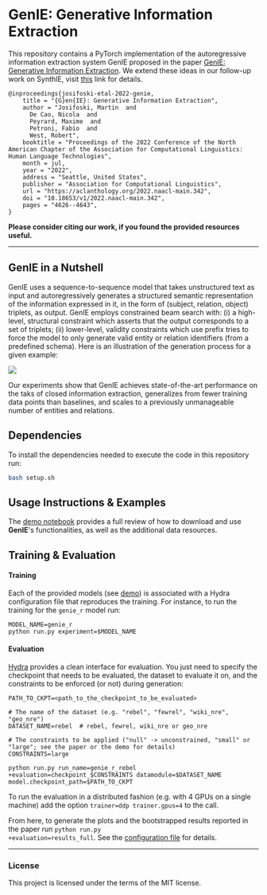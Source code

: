 # GenIE: Generative Information Extraction

This repository contains a PyTorch implementation of the autoregressive information extraction system GenIE proposed in the paper [GenIE: Generative Information Extraction](https://arxiv.org/abs/2112.08340). We extend these ideas in our follow-up work on SynthIE, visit [this](https://github.com/epfl-dlab/SynthIE) link for details.
```
@inproceedings{josifoski-etal-2022-genie,
    title = "{G}en{IE}: Generative Information Extraction",
    author = "Josifoski, Martin  and
      De Cao, Nicola  and
      Peyrard, Maxime  and
      Petroni, Fabio  and
      West, Robert",
    booktitle = "Proceedings of the 2022 Conference of the North American Chapter of the Association for Computational Linguistics: Human Language Technologies",
    month = jul,
    year = "2022",
    address = "Seattle, United States",
    publisher = "Association for Computational Linguistics",
    url = "https://aclanthology.org/2022.naacl-main.342",
    doi = "10.18653/v1/2022.naacl-main.342",
    pages = "4626--4643",
}
```
**Please consider citing our work, if you found the provided resources useful.**

---
## GenIE in a Nutshell

GenIE uses a sequence-to-sequence model that takes unstructured text as input and autoregressively generates a structured semantic representation of the information expressed in it, in the form of (subject, relation, object) triplets, as output.
GenIE employs constrained beam search with: (i) a high-level, structural constraint which asserts that the output corresponds to a set of triplets; (ii) lower-level, validity constraints which use prefix tries to force the model to only generate valid entity or relation identifiers (from a predefined schema).
Here is an illustration of the generation process for a given example:

![](docs/genie_animation.gif)

Our experiments show that GenIE achieves state-of-the-art performance on the taks of closed information extraction, generalizes from fewer training data points than baselines, and scales to a previously unmanageable number of entities and relations.

## Dependencies

To install the dependencies needed to execute the code in this repository run:
```bash
bash setup.sh
```

## Usage Instructions & Examples

The [demo notebook](notebooks/Demo.ipynb) provides a full review of how to download and use **GenIE**'s functionalities, as well as the additional data resources.

## Training & Evaluation

#### Training
Each of the provided models (see [demo](notebooks/Demo.ipynb)) is associated with a Hydra configuration file that reproduces the training. For instance, to run the training for the <code>genie_r</code> model run:
```
MODEL_NAME=genie_r
python run.py experiment=$MODEL_NAME
```

#### Evaluation
[Hydra](https://hydra.cc/docs/intro/) provides a clean interface for evaluation. You just need to specify the checkpoint that needs to be evaluated, the dataset to evaluate it on, and the constraints to be enforced (or not) during generation:
```
PATH_TO_CKPT=<path_to_the_checkpoint_to_be_evaluated>

# The name of the dataset (e.g. "rebel", "fewrel", "wiki_nre", "geo_nre")
DATASET_NAME=rebel  # rebel, fewrel, wiki_nre or geo_nre

# The constraints to be applied ("null" -> unconstrained, "small" or "large"; see the paper or the demo for details)
CONSTRAINTS=large

python run.py run_name=genie_r_rebel +evaluation=checkpoint_$CONSTRAINTS datamodule=$DATASET_NAME model.checkpoint_path=$PATH_TO_CKPT

```
To run the evaluation in a distributed fashion (e.g. with 4 GPUs on a single machine) add the option <code>trainer=ddp trainer.gpus=4</code> to the call.

From here, to generate the plots and the bootstrapped results reported in the paper run
<code>python run.py +evaluation=results_full</code>. See the [configuration file](configs/evaluation/results_full.yaml) for details.

---
### License
This project is licensed under the terms of the MIT license.
